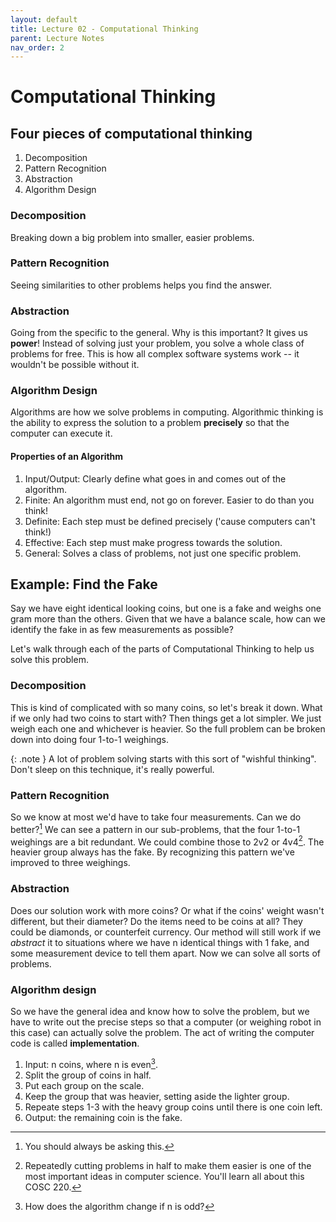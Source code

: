 ```yaml
---
layout: default
title: Lecture 02 - Computational Thinking
parent: Lecture Notes
nav_order: 2
---
```

# Computational Thinking

## Four pieces of computational thinking
1. Decomposition
2. Pattern Recognition
3. Abstraction
4. Algorithm Design

### Decomposition
Breaking down a big problem into smaller, easier problems.

### Pattern Recognition
Seeing similarities to other problems helps you find the answer.

### Abstraction
Going from the specific to the general.
Why is this important? It gives us **power**!
Instead of solving just your problem, you solve a whole class of problems for
free. This is how all complex software systems work -- it wouldn't be possible
without it.

### Algorithm Design
Algorithms are how we solve problems in computing. Algorithmic thinking is the
ability to express the solution to a problem **precisely** so that the computer
can execute it.

#### Properties of an Algorithm
1. Input/Output: Clearly define what goes in and comes out of the algorithm.
2. Finite: An algorithm must end, not go on forever. Easier to do than you think!
3. Definite: Each step must be defined precisely ('cause computers can't think!)
4. Effective: Each step must make progress towards the solution.
5. General: Solves a class of problems, not just one specific problem.

## Example: Find the Fake

Say we have eight identical looking coins, but one is a fake and weighs one
gram more than the others.  Given that we have a balance scale, how can we
identify the fake in as few measurements as possible?

Let's walk through each of the parts of Computational Thinking to help us solve
this problem.

### Decomposition

This is kind of complicated with so many coins, so let's break it down. What
if we only had two coins to start with? Then things get a lot simpler. We just
weigh each one and whichever is heavier. So the full problem can be broken down
into doing four 1-to-1 weighings.

{: .note }
A lot of problem solving starts with this sort of "wishful thinking". Don't
sleep on this technique, it's really powerful.

### Pattern Recognition

So we know at most we'd have to take four measurements. Can we do better?[^1] We
can see a pattern in our sub-problems, that the four 1-to-1 weighings are a bit
redundant. We could combine those to 2v2 or 4v4[^2]. The heavier group always has
the fake. By recognizing this pattern we've improved to three weighings.

[^1]: You should always be asking this.
[^2]: Repeatedly cutting problems in half to make them easier is one of the most
    important ideas in computer science. You'll learn all about this COSC 220.

### Abstraction

Does our solution work with more coins? Or what if the coins' weight wasn't
different, but their diameter? Do the items need to be coins at all? They could
be diamonds, or counterfeit currency. Our method will still work if we
*abstract* it to situations where we have n identical things with 1 fake, and
some measurement device to tell them apart. Now we can solve all sorts of
problems.

### Algorithm design

So we have the general idea and know how to solve the problem, but we have to
write out the precise steps so that a computer (or weighing robot in this case)
can actually solve the problem. The act of writing the computer code is called
**implementation**.

1. Input: n coins, where n is even[^3].
2. Split the group of coins in half.
3. Put each group on the scale.
4. Keep the group that was heavier, setting aside the lighter group.
5. Repeate steps 1-3 with the heavy group coins until there is one coin left.
6. Output: the remaining coin is the fake.

[^3]: How does the algorithm change if n is odd?

